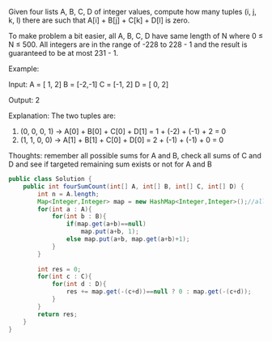 Given four lists A, B, C, D of integer values, compute how many tuples (i, j, k, l) there are such that A[i] + B[j] + C[k] + D[l] is zero.

To make problem a bit easier, all A, B, C, D have same length of N where 0 ≤ N ≤ 500. All integers are in the range of -228 to 228 - 1 and the result is guaranteed to be at most 231 - 1.

Example:

Input:
A = [ 1, 2]
B = [-2,-1]
C = [-1, 2]
D = [ 0, 2]

Output:
2

Explanation:
The two tuples are:
1. (0, 0, 0, 1) -> A[0] + B[0] + C[0] + D[1] = 1 + (-2) + (-1) + 2 = 0
2. (1, 1, 0, 0) -> A[1] + B[1] + C[0] + D[0] = 2 + (-1) + (-1) + 0 = 0

Thoughts:
remember all possible sums for A and B, check all sums of C and D and see if targeted remaining sum exists or not for A and B
```java
public class Solution {
    public int fourSumCount(int[] A, int[] B, int[] C, int[] D) {
        int n = A.length;
        Map<Integer,Integer> map = new HashMap<Integer,Integer>();//all possible sums from A and B and their counts
        for(int a : A){
            for(int b : B){
                if(map.get(a+b)==null)
                    map.put(a+b, 1);
                else map.put(a+b, map.get(a+b)+1);
            }
        }
        
        int res = 0;
        for(int c : C){
            for(int d : D){
                res += map.get(-(c+d))==null ? 0 : map.get(-(c+d));
            }
        }
        return res;
    }
}
```
